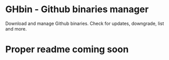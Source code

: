 # GHbin - Github binaries manager
Download and manage Github binaries. Check for updates, downgrade, list and more.

# Proper readme coming soon